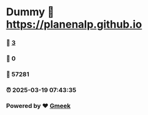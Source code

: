 # Dummy :link: https://planenalp.github.io 
### :page_facing_up: [3](https://planenalp.github.io/tag.html) 
### :speech_balloon: 0 
### :hibiscus: 57281 
### :alarm_clock: 2025-03-19 07:43:35 
### Powered by :heart: [Gmeek](https://github.com/Meekdai/Gmeek)
